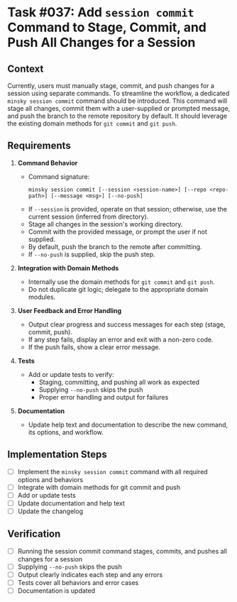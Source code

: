 # Task #037: Add `session commit` Command to Stage, Commit, and Push All Changes for a Session

## Context

Currently, users must manually stage, commit, and push changes for a session using separate commands. To streamline the workflow, a dedicated `minsky session commit` command should be introduced. This command will stage all changes, commit them with a user-supplied or prompted message, and push the branch to the remote repository by default. It should leverage the existing domain methods for `git commit` and `git push`.

## Requirements

1. **Command Behavior**

   - Command signature:
     ```
     minsky session commit [--session <session-name>] [--repo <repo-path>] [--message <msg>] [--no-push]
     ```
   - If `--session` is provided, operate on that session; otherwise, use the current session (inferred from directory).
   - Stage all changes in the session's working directory.
   - Commit with the provided message, or prompt the user if not supplied.
   - By default, push the branch to the remote after committing.
   - If `--no-push` is supplied, skip the push step.

2. **Integration with Domain Methods**

   - Internally use the domain methods for `git commit` and `git push`.
   - Do not duplicate git logic; delegate to the appropriate domain modules.

3. **User Feedback and Error Handling**

   - Output clear progress and success messages for each step (stage, commit, push).
   - If any step fails, display an error and exit with a non-zero code.
   - If the push fails, show a clear error message.

4. **Tests**

   - Add or update tests to verify:
     - Staging, committing, and pushing all work as expected
     - Supplying `--no-push` skips the push
     - Proper error handling and output for failures

5. **Documentation**
   - Update help text and documentation to describe the new command, its options, and workflow.

## Implementation Steps

- [ ] Implement the `minsky session commit` command with all required options and behaviors
- [ ] Integrate with domain methods for git commit and push
- [ ] Add or update tests
- [ ] Update documentation and help text
- [ ] Update the changelog

## Verification

- [ ] Running the session commit command stages, commits, and pushes all changes for a session
- [ ] Supplying `--no-push` skips the push
- [ ] Output clearly indicates each step and any errors
- [ ] Tests cover all behaviors and error cases
- [ ] Documentation is updated
